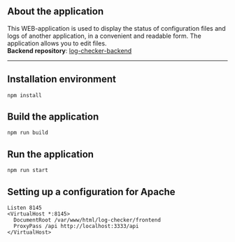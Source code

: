 ## About the application
This WEB-application is used to display the status of configuration files and logs of another application, in a convenient and readable form. The application allows you to edit files.\
**Backend repository**: [log-checker-backend](https://github.com/so1tan0v/log-checker-backend)

-------------------

## Installation environment
```
npm install
```

## Build the application
```
npm run build
```

## Run the application
```
npm run start
```

## Setting up a configuration for Apache
```
Listen 8145
<VirtualHost *:8145>
  DocumentRoot /var/www/html/log-checker/frontend
  ProxyPass /api http://localhost:3333/api
</VirtualHost>
```